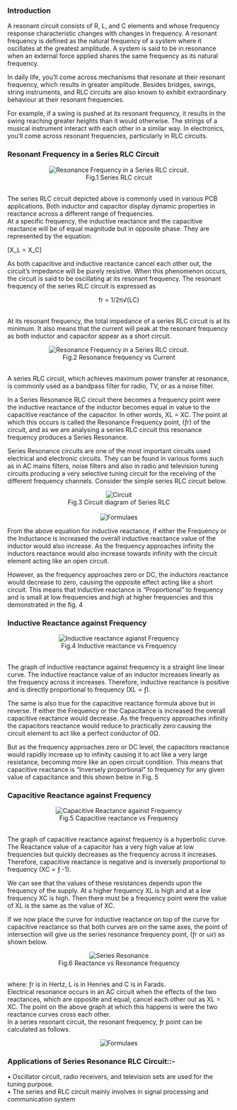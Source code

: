 ### Introduction

A resonant circuit consists of R, L, and C elements and whose frequency response characteristic changes with changes in frequency. A resonant frequency is defined as the natural frequency of a system where it oscillates at the greatest amplitude. A system is said to be in resonance when an external force applied shares the same frequency as its natural frequency.

In daily life, you’ll come across mechanisms that resonate at their resonant frequency, which results in greater amplitude. Besides bridges, swings, string instruments, and RLC circuits are also known to exhibit extraordinary behaviour at their resonant frequencies. 

For example, if a swing is pushed at its resonant frequency, it results in the swing reaching greater heights than it would otherwise. The strings of a musical instrument interact with each other in a similar way. In electronics, you’ll come across resonant frequencies, particularly in RLC circuits.

### Resonant Frequency in a Series RLC Circuit

<center><img src="images/img2.jpg" alt="Resonance Frequency in a Series RLC circuit." title="Resonant frequency in a Series RLC circuit"> </center>
 <center>Fig.1 Series RLC circuit </center><br/>

The series RLC circuit depicted above is commonly used in various PCB applications. Both inductor and capacitor display dynamic properties in reactance across a different range of frequencies.<br>
At a specific frequency, the inductive reactance and the capacitive reactance will be of equal magnitude but in opposite phase. They are represented by the equation:<br>

 \[X_L = X_C\]

As both capacitive and inductive reactance cancel each other out, the circuit’s impedance will be purely resistive. When this phenomenon occurs, the circuit is said to be oscillating at its resonant frequency. The resonant frequency of the series RLC circuit is expressed as <br>

<center> fr = 1/2π√(LC)  </center><br>

At its resonant frequency, the total impedance of a series RLC circuit is at its minimum. It also means that the current will peak at the resonant frequency as both inductor and capacitor appear as a short circuit.

<center><img src="images/img3.png" alt="Resonance Frequency in a Series RLC circuit." title="Resonant frequency in a Series RLC circuit"> </center>

 <center>Fig.2 Resonance frequency vs Current </center><br/>

A series RLC circuit, which achieves maximum power transfer at resonance, is commonly used as a bandpass filter for radio, TV, or as a noise filter. 

In a Series Resonance RLC circuit there becomes a frequency point were the inductive reactance of the inductor becomes equal in value to the capacitive reactance of the capacitor. In other words, XL = XC. The point at which this occurs is called the Resonance Frequency point, (ƒr) of the circuit, and as we are analysing a series RLC circuit this resonance frequency produces a Series Resonance.

Series Resonance circuits are one of the most important circuits used electrical and electronic circuits. They can be found in various forms such as in AC mains filters, noise filters and also in radio and television tuning circuits producing a very selective tuning circuit for the receiving of the different frequency channels. Consider the simple series RLC circuit below.

<center><img src="images/img4.gif" alt="Circuit" title="Circuit"> </center>

 <center>Fig.3 Circuit diagram of Series RLC </center><br/>

<center><img src="images/img5.gif" alt="Formulaes" title="Formulaes"> </center>

From the above equation for inductive reactance, if either the Frequency or the Inductance is increased the overall inductive reactance value of the inductor would also increase. As the frequency approaches infinity the inductors reactance would also increase towards infinity with the circuit element acting like an open circuit.<br>

However, as the frequency approaches zero or DC, the inductors reactance would decrease to zero, causing the opposite effect acting like a short circuit. This means that inductive reactance is “Proportional” to frequency and is small at low frequencies and high at higher frequencies and this demonstrated in the fig. 4<br>

### Inductive Reactance against Frequency 

<center><img src="images/img6.gif" alt="Inductive reactance agianst Frequency" title="Inductive reactance agianst Frequency"> </center>
 <center>Fig.4 Inductive reactance vs Frequency  </center><br/>

The graph of inductive reactance against frequency is a straight line linear curve. The inductive reactance value of an inductor increases linearly as the frequency across it increases. Therefore, inductive reactance is positive and is directly proportional to frequency (XL ∝ ƒ).<br>

The same is also true for the capacitive reactance formula above but in reverse. If either the Frequency or the Capacitance is increased the overall capacitive reactance would decrease. As the frequency approaches infinity the capacitors reactance would reduce to practically zero causing the circuit element to act like a perfect conductor of 0Ω.<br>

But as the frequency approaches zero or DC level, the capacitors reactance would rapidly increase up to infinity causing it to act like a very large resistance, becoming more like an open circuit condition. This means that capacitive reactance is “Inversely proportional” to frequency for any given value of capacitance and this shown below in Fig. 5 

### Capacitive Reactance against Frequency

<center><img src="images/img7.gif" alt="Capacitive Reactance against Frequency" title="Capacitive Reactance against Frequency"> </center>
 <center>Fig.5 Capacitive reactance vs Frequency  </center><br/>

The graph of capacitive reactance against frequency is a hyperbolic curve. The Reactance value of a capacitor has a very high value at low frequencies but quickly decreases as the frequency across it increases. Therefore, capacitive reactance is negative and is inversely proportional to frequency (XC ∝ ƒ -1).<br>

We can see that the values of these resistances depends upon the frequency of the supply. At a higher frequency XL is high and at a low frequency XC is high. Then there must be a frequency point were the value of XL is the same as the value of XC.<br>

If we now place the curve for inductive reactance on top of the curve for capacitive reactance so that both curves are on the same axes, the point of intersection will give us the series resonance frequency point, (ƒr or ωr) as shown below.

<center><img src="images/img8.gif" alt="Series Resonance" title="Series Resonance"> </center>
 <center>Fig.6 Reactance vs Resonance frequency </center><br/>

where: ƒr is in Hertz, L is in Henries and C is in Farads.<br>
Electrical resonance occurs in an AC circuit when the effects of the two reactances, which are opposite and equal, cancel each other out as XL = XC. The point on the above graph at which this happens is were the two reactance curves cross each other.<br>
In a series resonant circuit, the resonant frequency, ƒr point can be calculated as follows.<br>

<center><img src="images/img12.png" alt="Formulaes" title="Formulaes"> </center>

### Applications of Series Resonance RLC Circuit::- 

•	Oscillator circuit, radio receivers, and television sets are used for the tuning purpose.<br>
•	The series and RLC circuit mainly involves in signal processing and communication system

 
